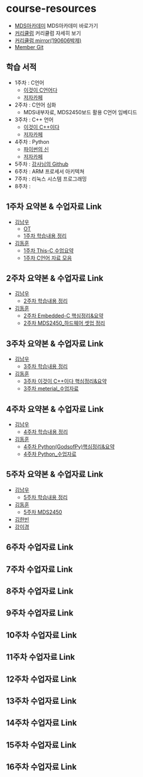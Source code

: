 # course-resources
 * [MDS아카데미](http://www.mdsacademy.co.kr/) MDS아카데미 바로가기
 * [커리큘럼](http://www.mdsacademy.co.kr/customer/board_view.php?board_idx=1585&schField=&schWord=&search_div=notice&size=10&page=1) 커리큘럼 자세히 보기
 * [커리큘럼 mirror(190606박제)](https://github.com/our-self-driving-cars/course-resources/blob/master/metrial/%ED%95%9C%EC%BB%B4MDS%20IT%EC%9C%B5%ED%95%A9%20%EC%A0%84%EB%AC%B8%EA%B5%90%EC%9C%A1%EC%84%BC%ED%84%B0-%EC%9E%90%EC%9C%A8%EC%A3%BC%ED%96%89%20%EC%BB%A4%EB%A6%AC%ED%81%98%EB%9F%BC.pdf)
 * [Member Git](https://github.com/NamWoo/self_driving_car#%EC%95%84%EC%B9%B4%EB%8D%B0%EB%AF%B8-%EB%8F%99%EA%B8%B0%EB%93%A4-github)
 ## 학습 서적
  * 1주차 : C언어 
    * [이것이 C언어다](http://www.kyobobook.co.kr/product/detailViewKor.laf?mallGb=KOR&ejkGb=KOR&barcode=9788968481024&orderClick=JAj)
    * [저자카페](https://cafe.naver.com/thisisc)
  * 2주차 : C언어 심화
    * MDS내부자료, MDS2450보드 활용 C언어 임베디드 
  * 3주차 : C++ 언어
    * [이것이 C++이다](http://www.kyobobook.co.kr/product/detailViewKor.laf?ejkGb=KOR&mallGb=KOR&barcode=9788968482465&orderClick=LAG&Kc=)
    * [저자카페](https://cafe.naver.com/windev)
  * 4주차 : Python 
    * [파이썬의 신](http://www.kyobobook.co.kr/product/detailViewKor.laf?ejkGb=KOR&linkClass=331503&barcode=9788997924271)
    * [저자카페](https://cafe.naver.com/godofpython)
  * 5주차 : [강사님의 Github](https://github.com/guileschool)   
  * 6주차 : ARM 프로세서 아키텍쳐
  * 7주차 : 리눅스 시스템 프로그래밍
  * 8주차 :
 ## 1주차 요약본 & 수업자료 Link
   * [김남우](https://github.com/NamWoo/self_driving_car) 
     * [OT](https://github.com/NamWoo/self_driving_car/blob/master/courses/OT/OT.md)
     * [1주차 학습내용 정리](https://github.com/NamWoo/self_driving_car/blob/master/courses/w01.md) 
   * [김동훈](https://github.com/d-h-k/MDS_DHKim_Docs)
     * [1주차 This-C 수업요약](https://github.com/d-h-k/MDS_DHKim_Docs/blob/master/W1_This-C.md)
     * [1주차 C언어 자료 모음]() 
 ## 2주차 요약본 & 수업자료 Link
   * [김남우](https://github.com/NamWoo/self_driving_car)
     * [2주차 학습내용 정리](https://github.com/NamWoo/self_driving_car/blob/master/courses/w02.md)
   * [김동훈](https://github.com/d-h-k/MDS_DHKim_Docs)
     * [2주차 Embedded-C 핵심정리&요약](https://github.com/d-h-k/MDS_DHKim_Docs/blob/master/W2_Embedded.md)
     * [2주차 MDS2450_하드웨어 셋업 정리](https://github.com/d-h-k/MDS_DHKim_Docs/blob/master/W2_MDS2450_review.md) 
 ## 3주차 요약본 & 수업자료 Link
   * [김남우](https://github.com/NamWoo/self_driving_car)
     * [3주차 학습내용 정리](https://github.com/NamWoo/self_driving_car/blob/master/courses/w03.md)
   * [김동훈](https://github.com/d-h-k/MDS_DHKim_Docs)
     * [3주차 이것이 C++이다 핵심정리&요약](https://github.com/d-h-k/MDS_DHKim_Docs/blob/master/W3_This-Cpp.md)
     * [3주차 meterial_수업자료](https://github.com/d-h-k/MDS_week_material/tree/master/W3_meterial) 
 ## 4주차 요약본 & 수업자료 Link
   * [김남우](https://github.com/NamWoo/self_driving_car) 
     * [4주차 학습내용 정리](https://github.com/NamWoo/self_driving_car/blob/master/courses/w04.md)
   * [김동훈](https://github.com/d-h-k/MDS_DHKim_Docs)
     * [4주차 Python(GodsofPy)핵심정리&요약](https://github.com/d-h-k/MDS_DHKim_Docs/blob/master/W4_Python(GodsofPy).md)
     * [4주차 Python_수업자료](https://github.com/d-h-k/MDS_week_material/tree/master/W4_Python) 
 ## 5주차 요약본 & 수업자료 Link
   * [김남우](https://github.com/NamWoo/self_driving_car)
     * [5주차 학습내용 정리](https://github.com/NamWoo/self_driving_car/blob/master/courses/w05.md)
   * [김동훈](https://github.com/d-h-k/MDS_DHKim_Docs)
      * [5주차 MDS2450](https://github.com/d-h-k/MDS_DHKim_Docs/blob/master/W5_MDS2450.md) 
   * [김한빈](https://github.com/Mombin/Summary/blob/master/Summary_5.md)
   * [강이경](https://github.com/leekyung91/mds_selfdriving_car/blob/master/new/w6d1/device_control_day6.md#1%EC%9D%BC%EC%B0%A8---%EC%B0%A8%EB%9F%89%EC%9A%A9-%ED%94%84%EB%A1%9C%EC%84%B8%EC%84%9C-%EC%9D%B4%ED%95%B4-%EB%B0%8F-%ED%99%9C%EC%9A%A9-%EC%8B%9C%EC%9E%91)
 ## 6주차 수업자료 Link
 
 ## 7주차 수업자료 Link
 
 ## 8주차 수업자료 Link
 
 ## 9주차 수업자료 Link
 
 ## 10주차 수업자료 Link

 ## 11주차 수업자료 Link
 
 ## 12주차 수업자료 Link
 
 ## 13주차 수업자료 Link
 
 ## 14주차 수업자료 Link
 
 ## 15주차 수업자료 Link
 
 ## 16주차 수업자료 Link
 

